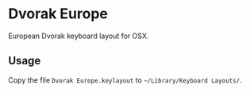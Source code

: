 Dvorak Europe
=============

European Dvorak keyboard layout for OSX.

Usage
-----
Copy the file `Dvorak Europe.keylayout` to `~/Library/Keyboard Layouts/`.
